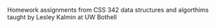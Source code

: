 Homework assignments from CSS 342 data structures and algorthims taught by Lesley Kalmin at UW Bothell
